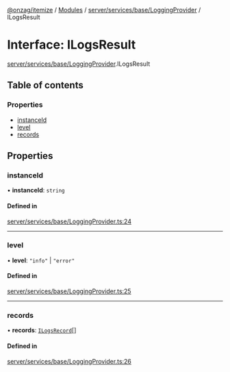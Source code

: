 [@onzag/itemize](../README.md) / [Modules](../modules.md) / [server/services/base/LoggingProvider](../modules/server_services_base_LoggingProvider.md) / ILogsResult

# Interface: ILogsResult

[server/services/base/LoggingProvider](../modules/server_services_base_LoggingProvider.md).ILogsResult

## Table of contents

### Properties

- [instanceId](server_services_base_LoggingProvider.ILogsResult.md#instanceid)
- [level](server_services_base_LoggingProvider.ILogsResult.md#level)
- [records](server_services_base_LoggingProvider.ILogsResult.md#records)

## Properties

### instanceId

• **instanceId**: `string`

#### Defined in

[server/services/base/LoggingProvider.ts:24](https://github.com/onzag/itemize/blob/59702dd5/server/services/base/LoggingProvider.ts#L24)

___

### level

• **level**: ``"info"`` \| ``"error"``

#### Defined in

[server/services/base/LoggingProvider.ts:25](https://github.com/onzag/itemize/blob/59702dd5/server/services/base/LoggingProvider.ts#L25)

___

### records

• **records**: [`ILogsRecord`](server_services_base_LoggingProvider.ILogsRecord.md)[]

#### Defined in

[server/services/base/LoggingProvider.ts:26](https://github.com/onzag/itemize/blob/59702dd5/server/services/base/LoggingProvider.ts#L26)
